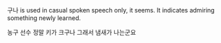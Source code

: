 구나 is used in casual spoken speech only, it seems.
It indicates admiring something newly learned.

농구 선수 정말 키가 크구나
그래서 냄새가 나는군요

